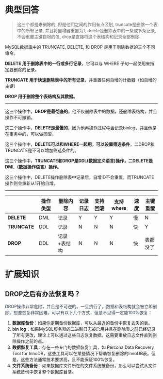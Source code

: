 # 典型回答

> 这三个都是来删除的, 但是他们之间的作用有点区别, truncate是删除一个表中的所有记录, 并且将自增器重置为1, delete是删除表中的一条或多条记录, 不会重置主键自增的值, drop是直接将这个表结构和记录全部删除.

MySQL数据库中的 TRUNCATE, DELETE, 和 DROP 是用于删除数据的三个不同命令。



**DELETE 用于删除表中的一行或多行记录**，它可以与 WHERE 子句一起使用来指定要删除的记录。

**TRUNCATE 用于快速删除表中的所有记录**，并重置任何自增的计数器（如自增的主键）

**DROP 用于删除整个表结构及其数据。**

****

这三个操作中，**DROP是最彻底的**，他不仅删除表中的数据，还删除表结构，并且操作不可撤销。

这三个操作中，**DELETE是最慢的**，因为他再操作过程中会记录binlog，并且他是在事务中的，可以做回滚。

这三个操作中，**DELETE可以和WHERE一起用，可以设置筛选条件**，二DROP和TRUNCATE是不可以增加筛选条件的。

这三个操作中，**TRUNCATE和DROP是DDL(数据定义语言)操作，二DELETE是DML（数据操作语言）操作。**

这三个操作中，DELETE操作删除表中记录后，自增ID不会重置，而TRUNCATE操作则会重新从1开始自增。

****

| | **操作类型** | **删除内容** | **记录日志** | 支持回滚 | 支持where | 速度 | 主键重置 |
| --- | --- | --- | --- | --- | --- | --- | --- |
| **DELETE** | DML | 记录 | Y | Y | Y | 慢 | N |
| **TRUNCATE** | DDL | 记录 | N | N | N | 快 | Y |
| **DROP** | DDL | 记录+表结构 | N | N | N | 快 | 表都没了 |




# 扩展知识


## DROP之后有办法恢复吗？


<font style="color:rgb(55, 65, 81);">DROP操作非常危险，并且是不可逆的。一旦执行了，数据和表结构就会被立即删除。想要恢复非常困难，可以有以下几个方式，但是不见得一定能100%恢复：</font>



1. **数据库备份**：如果你定期备份数据库，可以从最近的备份中恢复丢失的表。
2. **bin log**：如果MySQL服务器的二进制日志被启用并且在删除表之前已经记录了所有更改，理论上可以通过这些日志恢复数据。这需要重放日志文件直到删除操作之前的点。
3. **数据恢复工具**：存在一些专门的数据恢复工具，如 Percona Data Recovery Tool for InnoDB，这些工具可以在某些情况下帮助恢复删除的InnoDB表。但是，这些方法通常技术要求高，且不能保证100%恢复。
4. **文件系统备份**：如果数据库文件所在的文件系统被备份，那么可以尝试从文件系统备份中恢复整个数据库目录。

